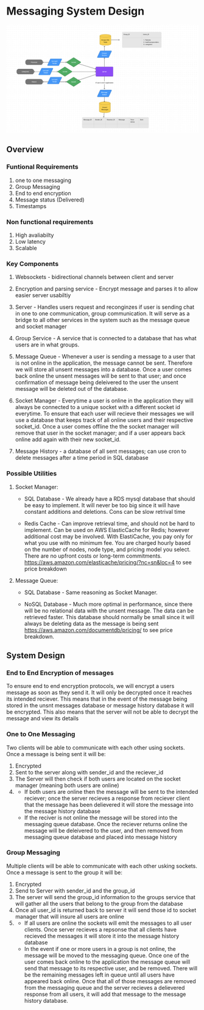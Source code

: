 # Messaging System Design 

![Alt text](../Images/MessageSystem.png) 

## Overview

### Funtional Requirements 
1. one to one messaging 
2. Group Messaging 
3. End to end encryption 
4. Message status (Delivered)
5. Timestamps 


### Non functional requirements 

1. High avaliabilty 
2. Low latency 
3. Scalable 

### Key Components 

1. Websockets - bidirectional channels between client and server 

2. Encryption and parsing service - Encrypt message and parses it to allow easier server usabiltiy 

3. Server - Handles users request and reconginzes if user is sending chat in one to one communication, group communication. It will serve as a bridge to all other services in the system such as the message queue and socket manager

4. Group Service - A service that is connected to a database that has what users are in what groups. 

5. Message Queue - Whenever a user is sending a message to a user that is not online in the application, the message cannot be sent. Therefore we will store all unsent messages into a database. Once a user comes back online the unsent messages will be sent to that user; and once confirmation of message being deleivered to the user the unsent message will be deleted out of the database. 

6. Socket Manager - Everytime a user is online in the application they will always be connected to a unique socket with a different socket id everytime. To ensure that each user will recieve their messages we will use a database that keeps track of all online users and their respective socket_id. Once a user comes offline the the socket manager will remove that user in the socket manager; and if a user appears back online add again with their new socket_id. 

7. Message History - a database of all sent messages; can use cron to delete messages after a time period in SQL database

### Possible Utilities 

1. Socket Manager: 
    * SQL Database - We already have a RDS mysql database that should be easy to implement. It will never be too big since it will have constant additions and deletions. Cons can be slow retrival time 

    * Redis Cache - Can improve retrieval time, and should not be hard to implement. Can be used on AWS ElasticCache for Redis; however additional cost may be involved. With ElastiCache, you pay only for what you use with no minimum fee. You are charged hourly based on the number of nodes, node type, and pricing model you select. There are no upfront costs or long-term commitments. https://aws.amazon.com/elasticache/pricing/?nc=sn&loc=4 to see price breakdown 

2. Message Queue:
    * SQL Database - Same reasoning as Socket Manager. 

    * NoSQL Database - Much more optimal in performance, since there will be no relational data with the unsent message. The data can be retrieved faster. This database should normally be small since it will always be deleting data as the message is being sent https://aws.amazon.com/documentdb/pricing/ to see price breakdown. 


## System Design 


### End to End Encryption of messages 

To ensure end to end encryption protocols, we will encrypt a users message as soon as they send it. It will only be decrypted once it reaches its intended reciever. This means that in the event of the message being stored in the unsnt messages database or message history database it will be encrypted. This also means that the server will not be able to decrypt the message and view its details


### One to One Messaging

Two clients will be able to communicate with each other using sockets. Once a message is being sent it will be:
1. Encrypted
2. Sent to the server along with sender_id and the reciever_id
3. The Server will then check if both users are located on the socket manager (meaning both users are online)
4.  * If both users are online then the message will be sent to the intended reciever; once the server recieves a response from reciever client that the message has been delievered it will store the message into the message history database 
    * If the reciver is not online the message will be stored into the messaging queue database. Once the reciever returns online the message will be deleivered to the user, and then removed from messaging queue database and placed into message history




### Group Messaging 

Multiple clients will be able to communicate with each other usking sockets. Once a message is sent to the group it will be:

1. Encrypted 
2. Send to Server with sender_id and the group_id 
3. The server will send the group_id information to the groups service that will gather all the users that belong to the group from the database
4. Once all user_id is returned back to server it will send those id to socket manager that will insure all users are online 
5.  * If all users are online the sockets will emit the messages to all user clients. Once server recieves a repsonse that all clients have recieved the messages it will store it into the message history database
    * In the event if one or more users in a group is not online, the message will be moved to the messaging queue. Once one of the user comes back online to the application the message queue will send that message to its respective user, and be removed. There will be the remaining messages left in queue until all users have appeared back online. Once that all of those messages are removed from the messaging queue and the server recieves a delievered response from all users, it will add that message to the message history database.







